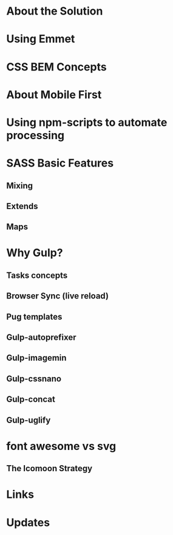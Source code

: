 # About the Solution
# Using Emmet
# CSS BEM Concepts
# About Mobile First
# Using npm-scripts to automate processing
# SASS Basic Features
## Mixing
## Extends
## Maps
# Why Gulp?
## Tasks concepts
## Browser Sync (live reload)
## Pug templates
## Gulp-autoprefixer
## Gulp-imagemin
## Gulp-cssnano
## Gulp-concat
## Gulp-uglify
# font awesome vs svg
## The Icomoon Strategy
# Links
# Updates
